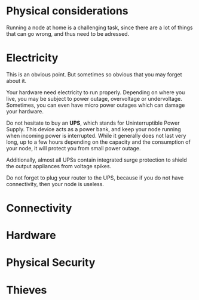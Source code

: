 # Physical considerations

Running a node at home is a challenging task, since there are a lot of things that can go wrong, and thus need to be adressed.

# Electricity

This is an obvious point. But sometimes so obvious that you may forget about it.

Your hardware need electricity to run properly. Depending on where you live, you may be subject to power outage, overvoltage or undervoltage. Sometimes, you can even have micro power outages which can damage your hardware.

Do not hesitate to buy an **UPS**, which stands for Uninterruptible Power Supply. This device acts as a power bank, and keep your node running when incoming power is interrupted. While it generally does not last very long, up to a few hours depending on the capacity and the consumption of your node, it will protect you from small power outage.

Additionally, almost all UPSs contain integrated surge protection to shield the output appliances from voltage spikes.

Do not forget to plug your router to the UPS, because if you do not have connectivity, then your node is useless.

# Connectivity

# Hardware

# Physical Security

# Thieves